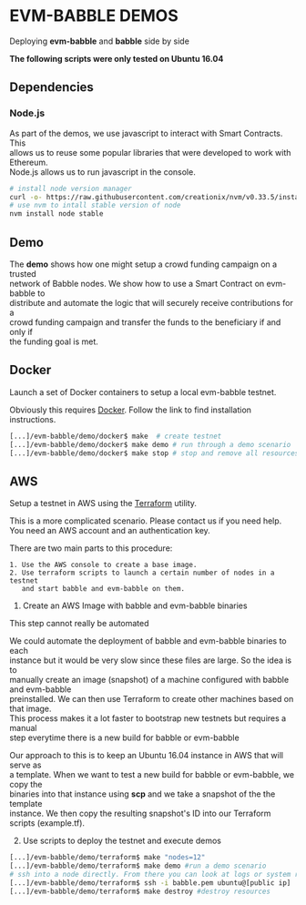 # EVM-BABBLE DEMOS
Deploying **evm-babble** and **babble** side by side

**The following scripts were only tested on Ubuntu 16.04**

## Dependencies

### Node.js

As part of the demos, we use javascript to interact with Smart Contracts. This  
allows us to reuse some popular libraries that were developed to work with Ethereum.  
Node.js allows us to run javascript in the console.

```bash
# install node version manager
curl -o- https://raw.githubusercontent.com/creationix/nvm/v0.33.5/install.sh | bash
# use nvm to intall stable version of node
nvm install node stable
```

## Demo

The **demo** shows how one might setup a crowd funding campaign on a trusted  
network of Babble nodes. We show how to use a Smart Contract on evm-babble to  
distribute and automate the logic that will securely receive contributions for a  
crowd funding campaign and transfer the funds to the beneficiary if and only if  
the funding goal is met.

## Docker

Launch a set of Docker containers to setup a local evm-babble testnet. 

Obviously this requires [Docker](https://docker.com). Follow the link to find installation instructions.

```bash
[...]/evm-babble/demo/docker$ make  # create testnet
[...]/evm-babble/demo/docker$ make demo # run through a demo scenario
[...]/evm-babble/demo/docker$ make stop # stop and remove all resources
```

## AWS

Setup a testnet in AWS using the [Terraform](https://www.terraform.io/) utility.

This is a more complicated scenario. Please contact us if you need help.  
You need an AWS account and an authentication key. 

There are two main parts to this procedure:

    1. Use the AWS console to create a base image.
    2. Use terraform scripts to launch a certain number of nodes in a testnet  
       and start babble and evm-babble on them. 

1. Create an AWS Image with babble and evm-babble binaries

This step cannot really be automated

We could automate the deployment of babble and evm-babble binaries to each  
instance but it would be very slow since these files are large. So the idea is to  
manually create an image (snapshot) of a machine configured with babble and evm-babble  
preinstalled. We can then use Terraform to create other machines based on that image.  
This process makes it a lot faster to bootstrap new testnets but requires a manual  
step everytime there is a new build for babble or evm-babble

Our approach to this is to keep an Ubuntu 16.04 instance in AWS that will serve as  
a template. When we want to test a new build for babble or evm-babble, we copy the  
binaries into that instance using **scp** and we take a snapshot of the the template  
instance. We then copy the resulting snapshot's ID into our Terraform scripts (example.tf).

2. Use scripts to deploy the testnet and execute demos  

```bash
[...]/evm-babble/demo/terraform$ make "nodes=12"
[...]/evm-babble/demo/terraform$ make demo #run a demo scenario
# ssh into a node directly. From there you can look at logs or system resources
[...]/evm-babble/demo/terraform$ ssh -i babble.pem ubuntu@[public ip] 
[...]/evm-babble/demo/terraform$ make destroy #destroy resources
```

